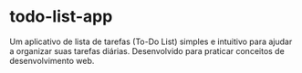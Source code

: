 # todo-list-app
Um aplicativo de lista de tarefas (To-Do List) simples e intuitivo para ajudar a organizar suas tarefas diárias. Desenvolvido para praticar conceitos de desenvolvimento web.
